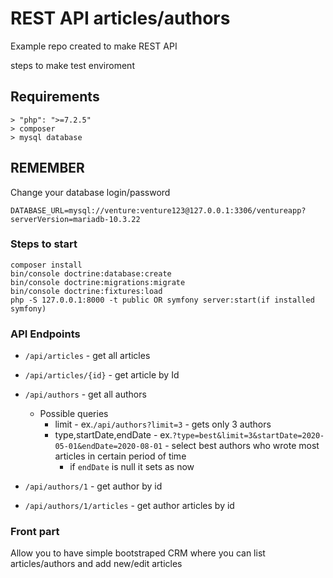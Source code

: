 # REST API articles/authors

Example repo created to make REST API

steps to make test enviroment

## Requirements
```
> "php": ">=7.2.5"
> composer
> mysql database
```

## REMEMBER
Change your database login/password
```
DATABASE_URL=mysql://venture:venture123@127.0.0.1:3306/ventureapp?serverVersion=mariadb-10.3.22
```

### Steps to start

```
composer install
bin/console doctrine:database:create
bin/console doctrine:migrations:migrate
bin/console doctrine:fixtures:load
php -S 127.0.0.1:8000 -t public OR symfony server:start(if installed symfony)
```

### API Endpoints

- ```/api/articles``` - get all articles
- ```/api/articles/{id}``` - get article by Id
- ```/api/authors``` - get all authors 
	- Possible queries
		- limit - ex.```/api/authors?limit=3``` - gets only 3 authors
		- type,startDate,endDate - 
			ex.```?type=best&limit=3&startDate=2020-05-01&endDate=2020-08-01``` - select best authors who wrote most articles in certain period of time
            - if ```endDate``` is null it sets as now
            
- ```/api/authors/1``` - get author by id
- ```/api/authors/1/articles``` - get author articles by id

### Front part

Allow you to have simple bootstraped CRM where you can list articles/authors and add new/edit articles